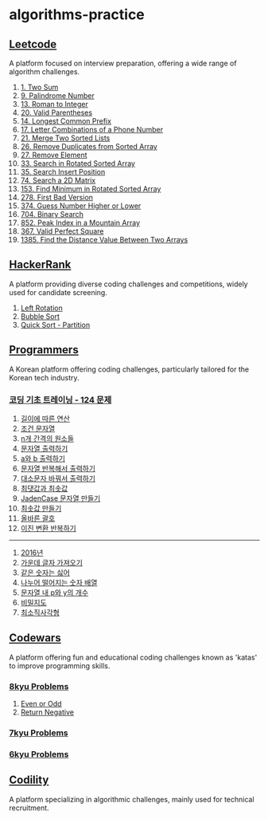 # algorithms-practice

## [Leetcode](https://leetcode.com/problemset/all/)
A platform focused on interview preparation, offering a wide range of algorithm challenges.
1. [1. Two Sum](https://github.com/cottonpup/algorithms-practice/blob/main/src/leetcode/twoSum.ts)
2. [9. Palindrome Number](https://github.com/cottonpup/algorithms-practice/blob/main/src/leetcode/isPalindrome.ts)
3. [13. Roman to Integer](https://github.com/cottonpup/algorithms-practice/blob/main/src/leetcode/romanToInt.ts)
4. [20. Valid Parentheses](https://github.com/cottonpup/algorithms-practice/blob/main/src/leetcode/isValid.ts)
5. [14. Longest Common Prefix](https://github.com/cottonpup/algorithms-practice/blob/main/src/leetcode/longestCommonPrefix.ts)
6. [17. Letter Combinations of a Phone Number](https://github.com/cottonpup/algorithms-practice/blob/main/src/leetcode/letterCombinations.ts)
7. [21. Merge Two Sorted Lists](https://github.com/cottonpup/algorithms-practice/blob/main/src/leetcode/mergeTwoLists.ts)
8. [26. Remove Duplicates from Sorted Array](https://github.com/cottonpup/algorithms-practice/blob/main/src/leetcode/removeDuplicates.ts)
9. [27. Remove Element](https://github.com/cottonpup/algorithms-practice/blob/main/src/leetcode/removeElement.ts)
10. [33. Search in Rotated Sorted Array](https://github.com/cottonpup/algorithms-practice/blob/main/src/leetcode/search.ts)
11. [35. Search Insert Position](https://github.com/cottonpup/algorithms-practice/blob/main/src/leetcode/searchInsert.ts)
12. [74. Search a 2D Matrix](https://github.com/cottonpup/algorithms-practice/blob/main/src/leetcode/searchMatrix.ts)
13. [153. Find Minimum in Rotated Sorted Array](https://github.com/cottonpup/algorithms-practice/blob/main/src/leetcode/findMinNum.ts)
14. [278. First Bad Version](https://github.com/cottonpup/algorithms-practice/blob/main/src/leetcode/solution.ts)
15. [374. Guess Number Higher or Lower](https://github.com/cottonpup/algorithms-practice/blob/main/src/leetcode/guessNumber.ts)
16. [704. Binary Search](https://github.com/cottonpup/algorithms-practice/blob/main/src/leetcode/search.ts)
17. [852. Peak Index in a Mountain Array](https://github.com/cottonpup/algorithms-practice/blob/main/src/leetcode/peakIndexInMountainArray.ts)
18. [367. Valid Perfect Square](https://github.com/cottonpup/algorithms-practice/blob/main/src/leetcode/isPerfectSquare.ts)
19. [1385. Find the Distance Value Between Two Arrays](https://github.com/cottonpup/algorithms-practice/blob/main/src/leetcode/findTheDistanceValue.ts)

## [HackerRank](https://www.hackerrank.com/dashboard)
A platform providing diverse coding challenges and competitions, widely used for candidate screening.
1. [Left Rotation](https://github.com/cottonpup/algorithms-practice/blob/main/src/hackerrank/rotLeft.js)
2. [Bubble Sort](https://github.com/cottonpup/algorithms-practice/blob/main/src/hackerrank/countSwaps.js)
3. [Quick Sort - Partition](https://github.com/cottonpup/algorithms-practice/blob/main/src/hackerrank/quickSort.js)


## [Programmers](https://programmers.co.kr/learn/challenges)
A Korean platform offering coding challenges, particularly tailored for the Korean tech industry.
### [코딩 기초 트레이닝 - 124 문제](https://school.programmers.co.kr/learn/challenges/training?order=acceptance_desc)
1. [길이에 따른 연산](https://github.com/cottonpup/algorithms-practice/blob/main/src/programmers/%EC%BD%94%EB%94%A9_%EA%B8%B0%EC%B4%88_%ED%8A%B8%EB%A0%88%EC%9D%B4%EB%8B%9D/%EA%B8%B8%EC%9D%B4%EC%97%90_%EB%94%B0%EB%A5%B8_%EC%97%B0%EC%82%B0.js)
2. [조건 문자열](https://github.com/cottonpup/algorithms-practice/blob/main/src/programmers/%EC%BD%94%EB%94%A9_%EA%B8%B0%EC%B4%88_%ED%8A%B8%EB%A0%88%EC%9D%B4%EB%8B%9D/%EC%A1%B0%EA%B1%B4_%EB%AC%B8%EC%9E%90%EC%97%B4.js)
3. [n개 간격의 원소들](https://github.com/cottonpup/algorithms-practice/blob/main/src/programmers/%EC%BD%94%EB%94%A9_%EA%B8%B0%EC%B4%88_%ED%8A%B8%EB%A0%88%EC%9D%B4%EB%8B%9D/n%EA%B0%9C_%EA%B0%84%EA%B2%A9%EC%9D%98_%EC%9B%90%EC%86%8C%EB%93%A4.js)
4. [문자열 출력하기](https://github.com/cottonpup/algorithms-practice/blob/main/src/programmers/%EC%BD%94%EB%94%A9_%EA%B8%B0%EC%B4%88_%ED%8A%B8%EB%A0%88%EC%9D%B4%EB%8B%9D/%EB%AC%B8%EC%9E%90%EC%97%B4_%EC%B6%9C%EB%A0%A5%ED%95%98%EA%B8%B0.js)
5. [a와 b 출력하기](https://github.com/cottonpup/algorithms-practice/blob/main/src/programmers/%EC%BD%94%EB%94%A9_%EA%B8%B0%EC%B4%88_%ED%8A%B8%EB%A0%88%EC%9D%B4%EB%8B%9D/a%EC%99%80_b_%EC%B6%9C%EB%A0%A5%ED%95%98%EA%B8%B0.js)
6. [문자열 반복해서 출력하기](https://github.com/cottonpup/algorithms-practice/blob/main/src/programmers/%EC%BD%94%EB%94%A9_%EA%B8%B0%EC%B4%88_%ED%8A%B8%EB%A0%88%EC%9D%B4%EB%8B%9D/%EB%AC%B8%EC%9E%90%EC%97%B4_%EB%B0%98%EB%B3%B5%ED%95%B4%EC%84%9C_%EC%B6%9C%EB%A0%A5%ED%95%98%EA%B8%B0.js)
7. [대소문자 바꿔서 출력하기](https://github.com/cottonpup/algorithms-practice/blob/main/src/programmers/%EC%BD%94%EB%94%A9_%EA%B8%B0%EC%B4%88_%ED%8A%B8%EB%A0%88%EC%9D%B4%EB%8B%9D/%EB%8C%80%EC%86%8C%EB%AC%B8%EC%9E%90_%EB%B0%94%EA%BF%94%EC%84%9C_%EC%B6%9C%EB%A0%A5%ED%95%98%EA%B8%B0.js)
8. [최댓값과 최솟값](https://github.com/cottonpup/algorithms-practice/blob/main/src/programmers/%EC%BD%94%EB%94%A9_%EA%B8%B0%EC%B4%88_%ED%8A%B8%EB%A0%88%EC%9D%B4%EB%8B%9D/%EC%B5%9C%EB%8C%80%EA%B0%92%EA%B3%BC_%EC%B5%9C%EC%86%8C%EA%B0%92.md)
9. [JadenCase 문자열 만들기](https://github.com/cottonpup/algorithms-practice/blob/main/src/programmers/%EC%BD%94%EB%94%A9_%EA%B8%B0%EC%B4%88_%ED%8A%B8%EB%A0%88%EC%9D%B4%EB%8B%9D/JadenCase_%EB%AC%B8%EC%9E%90%EC%97%B4_%EB%A7%8C%EB%93%A4%EA%B8%B0.md)
10. [최솟값 만들기](https://github.com/cottonpup/algorithms-practice/blob/main/src/programmers/%EC%BD%94%EB%94%A9_%EA%B8%B0%EC%B4%88_%ED%8A%B8%EB%A0%88%EC%9D%B4%EB%8B%9D/%EC%B5%9C%EC%86%9F%EA%B0%92_%EB%A7%8C%EB%93%A4%EA%B8%B0.md)
11. [올바른 괄호](https://github.com/cottonpup/algorithms-practice/blob/main/src/programmers/%EC%BD%94%EB%94%A9_%EA%B8%B0%EC%B4%88_%ED%8A%B8%EB%A0%88%EC%9D%B4%EB%8B%9D/%EC%98%AC%EB%B0%94%EB%A5%B8_%EA%B4%84%ED%98%B8.md)
12. [이진 변환 반복하기](https://github.com/cottonpup/algorithms-practice/blob/main/src/programmers/%EC%BD%94%EB%94%A9_%EA%B8%B0%EC%B4%88_%ED%8A%B8%EB%A0%88%EC%9D%B4%EB%8B%9D/%EC%9D%B4%EC%A7%84_%EB%B3%80%ED%99%98_%EB%B0%98%EB%B3%B5%ED%95%98%EA%B8%B0.md)

---

1. [2016년](https://github.com/cottonpup/algorithms-practice/blob/main/src/programmers/2016%EB%85%84.js)
2. [가운데 글자 가져오기](https://github.com/cottonpup/algorithms-practice/blob/main/src/programmers/%EA%B0%80%EC%9A%B4%EB%8D%B0_%EA%B8%80%EC%9E%90_%EA%B0%80%EC%A0%B8%EC%98%A4%EA%B8%B0.js)
3. [같은 숫자는 싫어](https://github.com/cottonpup/algorithms-practice/blob/main/src/programmers/%EA%B0%99%EC%9D%80_%EC%88%AB%EC%9E%90%EB%8A%94_%EC%8B%AB%EC%96%B4.js)
4. [나누어 떨어지는 숫자 배열](https://github.com/cottonpup/algorithms-practice/blob/main/src/programmers/%EB%82%98%EB%88%84%EC%96%B4_%EB%96%A8%EC%96%B4%EC%A7%80%EB%8A%94_%EC%88%AB%EC%9E%90_%EB%B0%B0%EC%97%B4.js)
5. [문자열 내 p와 y의 개수](https://github.com/cottonpup/algorithms-practice/blob/main/src/programmers/%EB%AC%B8%EC%9E%90%EC%97%B4_%EB%82%B4_p%EC%99%80_y%EC%9D%98_%EA%B0%9C%EC%88%98.js)
6. [비밀지도](https://github.com/cottonpup/algorithms-practice/blob/main/src/programmers/%EB%B9%84%EB%B0%80%EC%A7%80%EB%8F%84.js)
7. [최소직사각형](https://github.com/cottonpup/algorithms-practice/blob/main/src/programmers/%EC%B5%9C%EC%86%8C%EC%A7%81%EC%82%AC%EA%B0%81%ED%98%95.js)

## [Codewars](https://www.codewars.com/)
A platform offering fun and educational coding challenges known as 'katas' to improve programming skills.

### [8kyu Problems](https://www.codewars.com/kata/search/javascript?q=&r%5B%5D=-8&beta=false&order_by=sort_date%20desc)
1. [Even or Odd](https://github.com/cottonpup/algorithms-practice/blob/main/src/codewars/8kyu/evenOrOdd.js)
2. [Return Negative](https://github.com/cottonpup/algorithms-practice/blob/main/src/codewars/8kyu/makeNegative.js)

### [7kyu Problems](https://www.codewars.com/kata/search/my-languages?q=&r%5B%5D=-7&beta=false&order_by=sort_date%20desc)
### [6kyu Problems](https://www.codewars.com/kata/search/my-languages?q=&r%5B%5D=-6&beta=false&order_by=sort_date%20desc)

## [Codility](https://www.codility.com/)
A platform specializing in algorithmic challenges, mainly used for technical recruitment.

